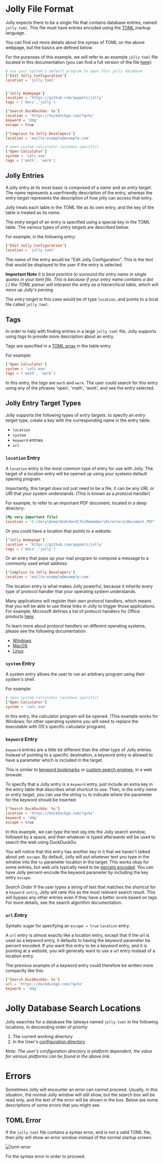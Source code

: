 # Jolly File Format


Jolly expects there to be a single file that contains database
entries, named `jolly.toml`. This file must have entries encoded using
the [TOML](https://toml.io) markup language.

You can find out more details about the syntax of TOML on the above
webpage, but the basics are defined below. 

For the purposes of this example, we will refer to an example `jolly.toml` file located in this documentation (you can find a full version of the file [here](jolly.toml)):

```toml
# use your system's default program to open this jolly database
['Edit Jolly Configuration']
location = 'jolly.toml'


['Jolly Homepage']
location = 'https://github.com/apgoetz/jolly'
tags = ['docs','jolly']

['Search DuckDuckGo: %s']
location = 'https://duckduckgo.com/?q=%s'
keyword = 'ddg'
escape = true

['Complain to Jolly Developers']
location = 'mailto:example@example.com'

# open system calculator (windows specific)
['Open Calculator']
system = 'calc.exe'
tags = ['math', 'work']
```

## Jolly Entries


A jolly entry at its most basic is composed of a *name* and an *entry
target*. The *name* represents a userfriendly description of the entry,
whereas the *entry target* represents the description of how jolly can access that
entry.

Jolly treats each table in the TOML file as its own entry, and the key of the table is treated as its *name*. 

The *entry target* of an entry is specified using a special key in the TOML table. The various types of *entry targets* are described below. 

For example, in the following entry: 

```toml
['Edit Jolly Configuration']
location = 'jolly.toml'
```

The *name* of the entry would be "Edit Jolly Configuration". This is
the text that would be displayed to the user if the entry is selected.

**Important Note** *It is best practice to surround the entry *name*
in single quotes in your toml file. This is because if your entry name
contains a dot (.) the TOML parser will interpret the entry as a
hierarchical table, which will mess up Jolly's parsing*

The *entry target* in this case would be of type `location`, and points to a local file called `jolly.toml`. 

## <a name="tags"></a> Tags


In order to help with finding entries in a large `jolly.toml` file, Jolly supports using *tags* to provide more description about an entry. 

Tags are specified in a [TOML array](https://toml.io/en/v1.0.0#array) in the table entry. 

For example: 

```toml
['Open Calculator']
system = 'calc.exe'
tags = ['math', 'work']
```

In this entry, the *tags* are `math` and `work`. The user could search
for this entry using any of the phrases 'open', 'math', 'work', and
see the entry selected.


## Jolly Entry Target Types


Jolly supports the following types of *entry targets*. to specify an *entry target* type, create a key with the corresponding name in the entry table.

+ `location`
+ `system`
+ `keyword` entries
+ `url` 

### `location` Entry


A `location` entry is the most common type of entry for use with Jolly. The target of a location entry will be opened up using your systems default opening program. 

Importantly, this target does not just need to be a file, it can be any URL or URI that your system understands. (This is known as a *protocol handler*)

For example, to refer to an important PDF document, located in a deep directory:

```toml
[My very important file]
location = 'C:\Very\Deep\And\Hard\To\Remember\Directory\Document.PDF'
```

Or you could have a location that points to a website:

```toml
['Jolly Homepage']
location = 'https://github.com/apgoetz/jolly'
tags = ['docs','jolly']
```

Or an entry that pops up your mail program to compose a message to a commonly used email address: 

```toml
['Complain to Jolly Developers']
location = 'mailto:example@example.com'
```

The location entry is what makes Jolly powerful, because it inherits every type of protocol handler that your operating system understands. 

Many applications will register their own protocol handlers, which means that you will be able to use these links in Jolly to trigger those applications. For example, Microsoft defines a list of protocol handlers for Office products [here](https://learn.microsoft.com/en-us/office/client-developer/office-uri-schemes). 

To learn more about protocol handlers on different operating systems, please see the following documentation: 

+ [Windows](https://www.howto-connect.com/choose-default-apps-by-protocol-in-windows-10/)
+ [MacOS](https://superuser.com/questions/498943/directory-of-url-schemes-for-mac-apps)
+ [Linux](https://wiki.archlinux.org/title/XDG_MIME_Applications#Shared_MIME_database)




### `system` Entry

A system entry allows the user to run an arbitrary program using their system's shell. 

For example:

```toml
# open system calculator (windows specific)
['Open Calculator']
system = 'calc.exe'
```

In this entry, the calculator program will be opened. (This example
works for Windows: for other operating systems you will need to
replace the executable with OS's specific calculator program).

### <a name="keyword"></a> `keyword` Entry


`keyword` entries are a little bit different than the other type of
Jolly entries. Instead of pointing to a specific destination, a
keyword entry is allowed to have a parameter which is included in the target. 

This is similar to [keyword
bookmarks](https://www-archive.mozilla.org/docs/end-user/keywords.html)
or [custom search
engines](https://support.google.com/chrome/answer/95426), in a web
browser.

To specify that a Jolly entry is a `keyword` entry, just include an
extra key in the entry table that describes what shortcut to
use. Then, in the *entry name* or *entry target*, you can use the
string `%s` to indicate where the parameter for the keyword should be
inserted:

```toml
['Search DuckDuckGo: %s']
location = 'https://duckduckgo.com/?q=%s'
keyword = 'ddg'
escape = true
```

In this example, we can type the text `ddg` into the Jolly search
window, followed by a space, and then whatever is typed afterwards
will be used to search the web using DuckDuckGo. 

You will notice that this entry has another key in it that we haven't
talked about yet: `escape`. By default, Jolly will put whatever text
you type in the window into the `%s` parameter location in the
target. This works okay for some entries, but web urls typically need
to be [percent
encoded](https://en.wikipedia.org/wiki/Percent-encoding). You can have
Jolly percent-encode the keyword parameter by including the key entry `escape`.

*Search Order* If the user types a string of text that matches the
shortcut for a `keyword entry`, Jolly will rank this as the most
relevant search result. This will bypass any other entries even if
they have a better score based on tags. For more details, see the
search algorithm documentation. 

### `url` Entry


Syntatic sugar for specifying an `escape = true` `location` entry. 


A `url` entry is almost exactly like a location entry, except that if
the url is used as a keyword entry, it defaults to having the keyword
parameter be percent encoded. If you want this entry to be a keyword
entry, and it is pointing at a website, you will generally want to use
a url entry instead of a location entry.

The previous example of a keyword entry could therefore be written
more compactly like this:

```toml
['Search DuckDuckGo: %s']
url = 'https://duckduckgo.com/?q=%s'
keyword = 'ddg'
```

# <a name="locations"></a> Jolly Database Search Locations


Jolly searches for a database file (always named `jolly.toml` in the
following locations, in descending order of priority:

1. The current working directory
2. In the User's [configuration directory](https://docs.rs/dirs/latest/dirs/fn.config_dir.html)

*Note: The user's configuration directory is platform dependent, the
value for various platforms can be found in the above link.*

# <a name="errors"></a> Errors
Sometimes Jolly will encounter an error can cannot proceed. Usually,
in this situation, the normal Jolly window will still show, but the
search box will be read only, and the text of the error will be shown
in the box. Below are some descriptions of some errors that you might
see.

## <a name="error-toml"></a> TOML Error
If the `jolly.toml` file contains a syntax error, and is not a valid
TOML file, then jolly will show an error window instead of the normal startup screen. 

![toml-error](static/toml-error.png)

Fix the syntax error in order to proceed.
